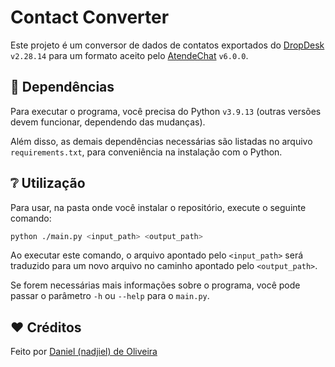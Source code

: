 # Contact Converter

Este projeto é um conversor de dados de contatos exportados do [DropDesk](https://www.dropdesk.com.br/) `v2.28.14` para um formato aceito pelo [AtendeChat](https://atendechat.com/) `v6.0.0`.

## :wrench: Dependências
Para executar o programa, você precisa do Python `v3.9.13` (outras versões devem funcionar, dependendo das mudanças).

Além disso, as demais dependências necessárias são listadas no arquivo `requirements.txt`, para conveniência na instalação com o Python.

## :grey_question: Utilização
Para usar, na pasta onde você instalar o repositório, execute o seguinte comando:

``` bash
python ./main.py <input_path> <output_path>
```

Ao executar este comando, o arquivo apontado pelo `<input_path>` será traduzido para um novo arquivo no caminho apontado pelo `<output_path>`.

Se forem necessárias mais informações sobre o programa, você pode passar o parâmetro `-h` ou `--help` para o `main.py`.

## :heart: Créditos
Feito por [Daniel (nadjiel) de Oliveira](https://github.com/nadjiel)
